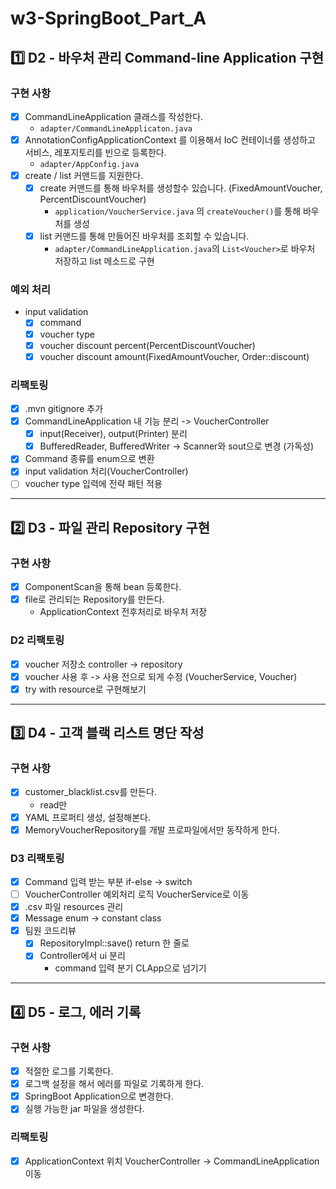 # w3-SpringBoot_Part_A

## 1️⃣ D2 - 바우처 관리 Command-line Application 구현

### 구현 사항

- [x] CommandLineApplication 클래스를 작성한다.
    - `adapter/CommandLineApplicaton.java`
- [x] AnnotationConfigApplicationContext 를 이용해서 IoC 컨테이너를 생성하고 서비스, 레포지토리를 빈으로 등록한다.
    - `adapter/AppConfig.java`
- [x] create / list 커맨드를 지원한다.
    - [x] create 커맨드를 통해 바우처를 생성할수 있습니다. (FixedAmountVoucher, PercentDiscountVoucher)
        - `application/VoucherService.java` 의 `createVoucher()`를 통해 바우처를 생성
    - [x] list 커맨드를 통해 만들어진 바우처를 조회할 수 있습니다.
        - `adapter/CommandLineApplication.java`의 `List<Voucher>`로 바우처 저장하고 list 메소드로 구현

### 예외 처리

- input validation
  - [x] command
  - [x] voucher type
  - [x] voucher discount percent(PercentDiscountVoucher)
  - [x] voucher discount amount(FixedAmountVoucher, Order::discount)

### 리팩토링

- [x] .mvn gitignore 추가
- [x] CommandLineApplication 내 기능 분리 -> VoucherController
  - [x] input(Receiver), output(Printer) 분리
  - [x] BufferedReader, BufferedWriter -> Scanner와 sout으로 변경 (가독성)
- [x] Command 종류를 enum으로 변환
- [x] input validation 처리(VoucherController)
- [ ] voucher type 입력에 전략 패턴 적용

___

## 2️⃣ D3 - 파일 관리 Repository 구현

### 구현 사항

- [x] ComponentScan을 통해 bean 등록한다.
- [x] file로 관리되는 Repository를 만든다.
  - ApplicationContext 전후처리로 바우처 저장

### D2 리팩토링

- [x] voucher 저장소 controller -> repository
- [x] voucher 사용 후 -> 사용 전으로 되게 수정 (VoucherService, Voucher)
- [x] try with resource로 구현해보기

---

## 3️⃣ D4 - 고객 블랙 리스트 명단 작성

### 구현 사항

- [x] customer_blacklist.csv를 만든다.
  - read만
- [x] YAML 프로퍼티 생성, 설정해본다.
- [x] MemoryVoucherRepository를 개발 프로파일에서만 동작하게 한다.

### D3 리팩토링

- [x] Command 입력 받는 부분 if-else -> switch
- [ ] VoucherController 예외처리 로직 VoucherService로 이동
- [x] .csv 파일 resources 관리
- [x] Message enum -> constant class
- [x] 팀원 코드리뷰
  - [x] RepositoryImpl::save() return 한 줄로
  - [x] Controller에서 ui 분리
    - command 입력 분기 CLApp으로 넘기기

___

## 4️⃣ D5 - 로그, 에러 기록

### 구현 사항

- [x] 적절한 로그를 기록한다.
- [x] 로그백 설정을 해서 에러를 파일로 기록하게 한다.
- [x] SpringBoot Application으로 변경한다.
- [x] 실행 가능한 jar 파일을 생성한다.

### 리팩토링

- [x] ApplicationContext 위치 VoucherController -> CommandLineApplication 이동
